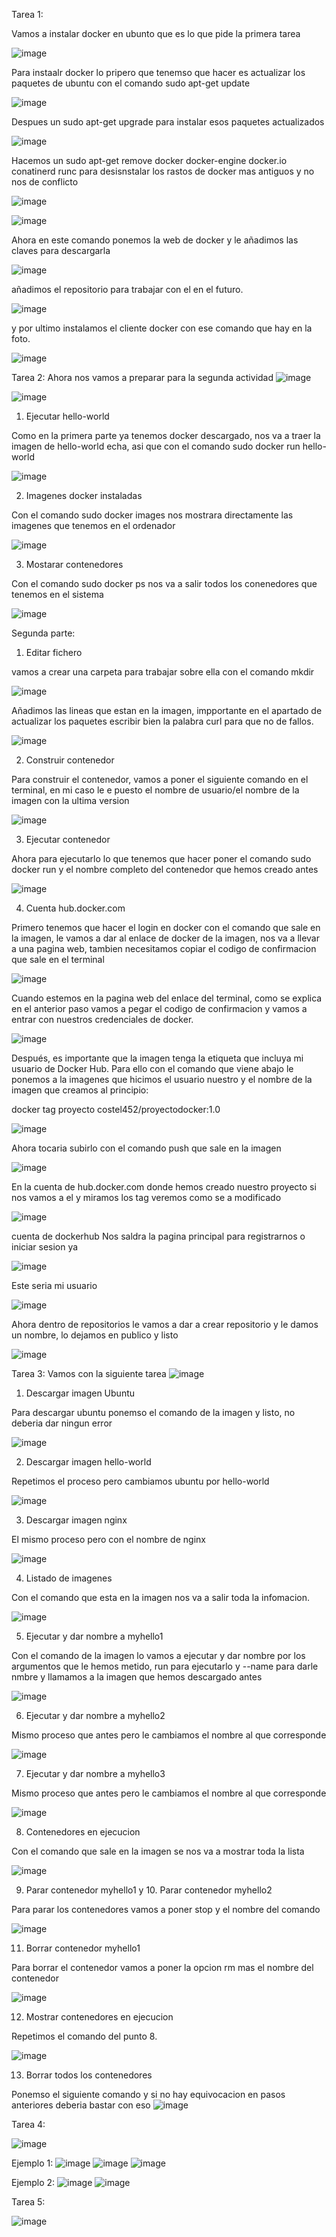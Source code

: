Tarea 1:

Vamos a instalar docker en ubunto que es lo que pide la primera tarea

![image](https://github.com/user-attachments/assets/e600e726-ab0f-4f53-a616-e5216e143ab1)

Para instaalr docker lo pripero que tenemso que hacer es actualizar los paquetes de ubuntu con el comando sudo apt-get update

![image](https://github.com/user-attachments/assets/d50fc144-b132-420e-9fec-06fad133afe4)

Despues un sudo apt-get upgrade para instalar esos paquetes actualizados

![image](https://github.com/user-attachments/assets/41d3e059-f35c-44aa-9bd7-3c2f508296c2)

Hacemos un sudo apt-get remove docker docker-engine docker.io conatinerd runc para desisnstalar los rastos de docker mas antiguos y no nos de conflicto

![image](https://github.com/user-attachments/assets/b7c6eea1-8ebd-4593-9e74-9c7a0f4fefd7)


![image](https://github.com/user-attachments/assets/26a32b2f-c86e-48f2-85d5-3b58bd83999e)

Ahora en este comando ponemos la web de docker y le añadimos las claves para descargarla

![image](https://github.com/user-attachments/assets/cb86cdb6-1514-44e0-80bf-1b9c37447c5b)

añadimos el repositorio para trabajar con el en el futuro.

![image](https://github.com/user-attachments/assets/d21e9d97-77f1-4938-9b42-918bc1bbcab0)

y por ultimo instalamos el cliente docker con ese comando que hay en la foto.

![image](https://github.com/user-attachments/assets/5fa2637f-831f-4f48-ae2d-07b1dcf09a10)


Tarea 2:
Ahora nos vamos a preparar para la segunda actividad
![image](https://github.com/user-attachments/assets/c1c81c45-911d-4a6a-94b1-a1664f045991)


![image](https://github.com/user-attachments/assets/45906787-655b-4cb0-85c8-7b5ff440fa50)

1. Ejecutar hello-world
   
Como en la primera parte ya tenemos docker descargado, nos va a traer la imagen de hello-world echa, asi que con el comando sudo docker run hello-world

![image](https://github.com/user-attachments/assets/4bd174ce-5c91-49a1-a73f-8c1432276e79)

2. Imagenes docker instaladas

Con el comando sudo docker images nos mostrara directamente las imagenes que tenemos en el ordenador  

![image](https://github.com/user-attachments/assets/f0eb083a-ac05-4271-a590-3fc39d0edd5e)

3. Mostarar contenedores

Con el comando sudo docker ps nos va a salir todos los conenedores que tenemos en el sistema

![image](https://github.com/user-attachments/assets/8c6b6eca-c2c3-4c24-b879-1e4cfbeac245)

Segunda parte:

1. Editar fichero

vamos a crear una carpeta para trabajar sobre ella con el comando mkdir

![image](https://github.com/user-attachments/assets/ad55bd82-d30f-4668-9160-9d9b165f6991)

Añadimos las lineas que estan en la imagen, impportante en el apartado de actualizar los paquetes escribir bien la palabra curl para que no de fallos.

![image](https://github.com/user-attachments/assets/8506f59b-9ab7-4dc0-9d08-84913aad0b32)

2. Construir contenedor

Para construir el contenedor, vamos a poner el siguiente comando en el terminal, en mi caso le e puesto el nombre de usuario/el nombre de la imagen con la ultima version

![image](https://github.com/user-attachments/assets/b2cdc0c3-7fb0-4eee-a47f-5eedbda64694)

3. Ejecutar contenedor

Ahora para ejecutarlo lo que tenemos que hacer poner el comando sudo docker run y el nombre completo del contenedor que hemos creado antes

![image](https://github.com/user-attachments/assets/bff3468e-43be-4b91-8a81-1cdb34134d90)

4. Cuenta hub.docker.com

Primero tenemos que hacer el login en docker con el comando que sale en la imagen, le vamos a dar al enlace de docker de la imagen, nos va a llevar a una pagina web, tambien necesitamos copiar el codigo de confirmacion que sale en el terminal 

![image](https://github.com/user-attachments/assets/fb2ec756-738b-4e8b-bf1e-ec466c724712)

Cuando estemos en la pagina web del enlace del terminal, como se explica en el anterior paso vamos a pegar el codigo de confirmacion y vamos a entrar con nuestros credenciales de docker. 

![image](https://github.com/user-attachments/assets/570479e8-4e06-443c-8491-04d7f7b2c3fa)

Después, es importante que la imagen tenga la etiqueta que incluya mi usuario de Docker Hub. Para ello con el comando que viene abajo le ponemos a la imagenes que hicimos el usuario nuestro y el nombre de la imagen que creamos al principio:

docker tag proyecto costel452/proyectodocker:1.0

![image](https://github.com/user-attachments/assets/5ea2e282-67f4-45bf-b220-e15e9dca1e95)

Ahora tocaria subirlo con el comando push que sale en la imagen

![image](https://github.com/user-attachments/assets/5105cc20-5750-4fa0-b48c-042f0c774809)

En la cuenta de hub.docker.com donde hemos creado nuestro proyecto si nos vamos a el y miramos los tag veremos como se a modificado

![image](https://github.com/user-attachments/assets/5f6c9945-5f30-4930-a3fb-b18c53a5209a)

cuenta de dockerhub
Nos saldra la pagina principal para registrarnos o iniciar sesion ya

![image](https://github.com/user-attachments/assets/aa375746-77a0-41a5-af8a-2b7348f3b9c0)

Este seria mi usuario

![image](https://github.com/user-attachments/assets/2eac31f8-2857-421c-af0f-b3c1602f40e1)

Ahora dentro de repositorios le vamos a dar a crear repositorio y le damos un nombre, lo dejamos en publico y listo

![image](https://github.com/user-attachments/assets/ff0a5ff8-30d0-4d57-a422-79881fd2d527)

Tarea 3:
Vamos con la siguiente tarea
![image](https://github.com/user-attachments/assets/0c76abdb-a0c6-4489-bf19-b20ef77bc810)

1. Descargar imagen Ubuntu

Para descargar ubuntu ponemso el comando de la imagen y listo, no deberia dar ningun error 

![image](https://github.com/user-attachments/assets/28eab7d7-37c6-4308-8d04-2af7653d05ef)

2. Descargar imagen hello-world

Repetimos el proceso pero cambiamos ubuntu por hello-world

![image](https://github.com/user-attachments/assets/b5b21acc-9348-4ee4-b26f-61dc1aef58fb)

3. Descargar imagen nginx

El mismo proceso pero con el nombre de nginx

![image](https://github.com/user-attachments/assets/4e420f14-1169-4fba-a9c7-a8d356fb704b)

4. Listado de imagenes

Con el comando que esta en la imagen nos va a salir toda la infomacion.

![image](https://github.com/user-attachments/assets/7f95d001-dab2-463d-9adf-0ee5fc7387d5)

5. Ejecutar y dar nombre a myhello1

Con el comando de la imagen lo vamos a ejecutar y dar nombre por los argumentos que le hemos metido, run para ejecutarlo y --name para darle nmbre y llamamos a la imagen que hemos descargado antes

![image](https://github.com/user-attachments/assets/c3f4a44b-6f3b-43f8-9950-530ec8f9ba4e)

6.  Ejecutar y dar nombre a myhello2

Mismo proceso que antes pero le cambiamos el nombre al que corresponde 

![image](https://github.com/user-attachments/assets/a36bec16-3976-48aa-8c53-c5a10b61e1ff)

7. Ejecutar y dar nombre a myhello3

Mismo proceso que antes pero le cambiamos el nombre al que corresponde 

![image](https://github.com/user-attachments/assets/c785f4a4-9498-49fa-b8a4-d75d87f924b8)

8. Contenedores en ejecucion

Con el comando que sale en la imagen se nos va a mostrar toda la lista

![image](https://github.com/user-attachments/assets/ee414c9a-a85f-4272-ad5d-4f632f5d56d2)

9. Parar contenedor myhello1 y 10. Parar contenedor myhello2

Para parar los contenedores vamos a poner stop y el nombre del comando

![image](https://github.com/user-attachments/assets/04384b30-8818-4cd3-96c8-42ab21cb9c53)

11. Borrar contenedor myhello1

Para borrar el contenedor vamos a poner la opcion rm mas el nombre del contenedor

![image](https://github.com/user-attachments/assets/333a8371-6dc2-4506-8309-5480ee8ebcfe)

12. Mostrar contenedores en ejecucion

Repetimos el comando del punto 8.

![image](https://github.com/user-attachments/assets/488add18-c631-4043-8b68-b3fabf11516e)

13. Borrar todos los contenedores

Ponemso el siguiente comando y si no hay equivocacion en pasos anteriores deberia bastar con eso
![image](https://github.com/user-attachments/assets/0e89267d-e591-4242-b218-67527ed6c8a8)

Tarea 4:

![image](https://github.com/user-attachments/assets/0117967c-3e97-4e0c-bffe-37d383e61dc7)

Ejemplo 1:
![image](https://github.com/user-attachments/assets/0cc2cebf-5234-4080-94ea-04743e9c6a32)
![image](https://github.com/user-attachments/assets/4f4bd287-c1b0-4eea-9b07-7c3a9822e45a)
![image](https://github.com/user-attachments/assets/d298ce44-3b1f-471a-9ba0-acfb255671d8)

Ejemplo 2:
![image](https://github.com/user-attachments/assets/ebfa9d59-681d-459d-985d-0d39c8db7133)
![image](https://github.com/user-attachments/assets/fd61b4ca-1997-4b4f-a9d3-cee26fc2b63d)

Tarea 5:

![image](https://github.com/user-attachments/assets/3ee09c0b-9313-43fd-854f-efff73866800)






